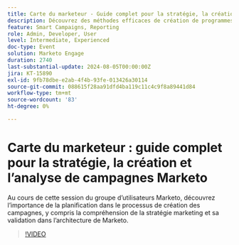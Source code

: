 ```yaml
---
title: Carte du marketeur - Guide complet pour la stratégie, la création et l’analyse de campagnes Marketo
description: Découvrez des méthodes efficaces de création de programmes Marketo Engage, notamment l’importation, le clonage et la création à partir de zéro. Personnalisez les modèles Marketo Engage pour répondre aux normes de la marque et gérer les coûts des ressources et de la période.
feature: Smart Campaigns, Reporting
role: Admin, Developer, User
level: Intermediate, Experienced
doc-type: Event
solution: Marketo Engage
duration: 2740
last-substantial-update: 2024-08-05T00:00:00Z
jira: KT-15890
exl-id: 9fb78dbe-e2ab-4f4b-93fe-013426a30114
source-git-commit: 088615f28aa91dfd4ba119c11c4c9f8a89441d84
workflow-type: tm+mt
source-wordcount: '83'
ht-degree: 0%

---
```


# Carte du marketeur : guide complet pour la stratégie, la création et l’analyse de campagnes Marketo

Au cours de cette session du groupe d’utilisateurs Marketo, découvrez l’importance de la planification dans le processus de création des campagnes, y compris la compréhension de la stratégie marketing et sa validation dans l’architecture de Marketo.

>[!VIDEO](https://video.tv.adobe.com/v/3432223/?learn=on)

